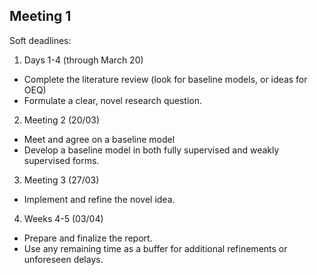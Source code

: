 ## Meeting 1 ##
Soft deadlines:
1. Days 1-4 (through March 20)
  - Complete the literature review (look for baseline models, or ideas for OEQ)
  - Formulate a clear, novel research question.
2. Meeting 2 (20/03)
  - Meet and agree on a baseline model
  - Develop a baseline model in both fully supervised and weakly supervised forms.
3. Meeting 3 (27/03)
  - Implement and refine the novel idea.
    
4. Weeks 4-5 (03/04)
  - Prepare and finalize the report.
  - Use any remaining time as a buffer for additional refinements or unforeseen delays.

